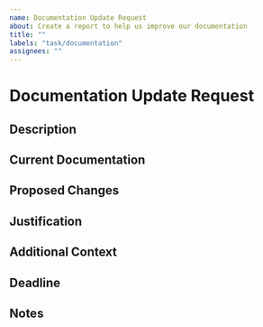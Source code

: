 ```yaml
---
name: Documentation Update Request
about: Create a report to help us improve our documentation
title: ""
labels: "task/documentation"
assignees: ""
---
```


# Documentation Update Request

## Description
<!-- Provide a brief overview of the documentation update request. What section or topic needs to be updated? -->

## Current Documentation
<!--- Insert a link to the current documentation related to the topic. -->

## Proposed Changes
<!-- Describe the changes that need to be made. Be as specific as possible. -->

## Justification
<!-- Explain why these changes are necessary. Is there new information, outdated content, or improvements needed for clarity? -->

## Additional Context
<!-- Include any additional context, screenshots, examples, or references that might help in understanding the update request. -->

## Deadline
<!-- Set a deadline for completing the documentation update, if applicable. -->

## Notes
<!-- Any additional notes or instructions for the team regarding this documentation update request. -->
